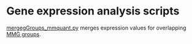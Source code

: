 # Gene expression analysis scripts

[mergegGroups_mmquant.py](mergegGroups_mmquant.py) merges expression values for overlapping [MMG groups](https://genomebiology.biomedcentral.com/articles/10.1186/s13059-015-0734-x).


